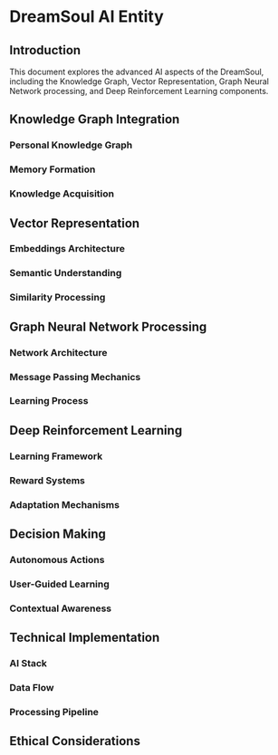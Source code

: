 # DreamSoul AI Entity

## Introduction
This document explores the advanced AI aspects of the DreamSoul, including the Knowledge Graph, Vector Representation, Graph Neural Network processing, and Deep Reinforcement Learning components.

## Knowledge Graph Integration
### Personal Knowledge Graph
### Memory Formation
### Knowledge Acquisition

## Vector Representation
### Embeddings Architecture
### Semantic Understanding
### Similarity Processing

## Graph Neural Network Processing
### Network Architecture
### Message Passing Mechanics
### Learning Process

## Deep Reinforcement Learning
### Learning Framework
### Reward Systems
### Adaptation Mechanisms

## Decision Making
### Autonomous Actions
### User-Guided Learning
### Contextual Awareness

## Technical Implementation
### AI Stack
### Data Flow
### Processing Pipeline

## Ethical Considerations